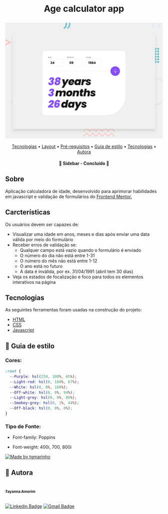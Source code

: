 <h1 align="center">
   <p>Age calculator app</p>
</h1>

![Design preview for the Age calculator app coding challenge](./design/desktop-preview.jpg)

<p align="center">
 <a href="#tecnologias">Tecnologias</a> •
 <a href="#layout">Layout</a> • 
 <a href="#pre-requisitos">Pré-requisitos</a> • 
 <a href="#-guia-de-estilo">Guia de estilo</a> • 
 <a href="#tecnologias">Tecnologias</a> • 
 <a href="#-autora">Autora</a>
</p>

<h4 align="center"> 
	🎉 Sidebar - Concluído  🎉
</h4>

## Sobre

Aplicação calculadora de idade, desenvolvido para aprimorar habilidades em javascript e validação de formulários do <a href="https://www.frontendmentor.io/challenges/age-calculator-app-dF9DFFpj-Q" target="_blank">Frontend Mentor.</a>

## Carcterísticas

Os usuários devem ser capazes de:

- Visualizar uma idade em anos, meses e dias após enviar uma data válida por meio do formulário
- Receber erros de validação se:
  - Qualquer campo está vazio quando o formulário é enviado
  - O número do dia não está entre 1-31
  - O número do mês não está entre 1-12
  - O ano está no futuro
  - A data é inválida, por ex. 31/04/1991 (abril tem 30 dias)
- Veja os estados de focalização e foco para todos os elementos interativos na página

## Tecnologias

As seguintes ferramentas foram usadas na construção do projeto:

- [HTML](https://www.w3schools.com/html/)
- [CSS](https://www.w3schools.com/css/)
- [Javascript](https://www.w3schools.com/js/js_intro.asp/)

## 🎨 Guia de estilo

### Cores:

```css
:root {
  --Purple: hsl(259, 100%, 65%);
  --Light-red: hsl(0, 100%, 67%);
  --White: hsl(0, 0%, 100%);
  --Off-white: hsl(0, 0%, 94%);
  --Light-grey: hsl(0, 0%, 86%);
  --Smokey-grey: hsl(0, 1%, 44%);
  --Off-black: hsl(0, 0%, 8%);
}
```

### Tipo de Fonte:

- Font-family: Poppins

- Font-weight: 400i, 700, 800i

<a href="https://www.figma.com/file/EYimYoWWhNVjDZdc0zv1Vw/DD-Portfolio-Copy?fuid=1100112420700070907">
  <img alt="Made by tgmarinho" src="https://img.shields.io/badge/%20Fonte%20-Google Fonts-%2304D361">
</a>

## 🦸 Autora

<a href="https://www.linkedin.com/in/tayanna-amorim-98161623b/">
 <img style="border-radius: 50%;" src="https://avatars.githubusercontent.com/u/105131804?v=4" width="100px;" alt=""/>
 <br />
 <sub><b>Tayanna Amorim</b></sub></a> <a href="https://www.linkedin.com/in/tayanna-amorim-98161623b/" title="tayanna"></a>
 <br />
<br />

[![Linkedin Badge](https://img.shields.io/badge/-Tayanna-blue?style=flat-square&logo=Linkedin&logoColor=white&link=https://www.linkedin.com/in/tgmarinho/)](https://www.linkedin.com/in/tayanna-amorim-98161623b/)
[![Gmail Badge](https://img.shields.io/badge/-amorim.tayanna@gmail.com-c14438?style=flat-square&logo=Gmail&logoColor=white&link=mailto:amorim.tayanna@gmail.com)](mailto:amorim.tayanna@gmail.com)

